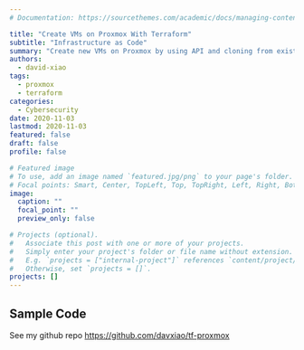 ```yaml
---
# Documentation: https://sourcethemes.com/academic/docs/managing-content/

title: "Create VMs on Proxmox With Terraform"
subtitle: "Infrastructure as Code"
summary: "Create new VMs on Proxmox by using API and cloning from existing VM template. All code is in Terraform. Sample code is provided on github repo."
authors: 
  - david-xiao
tags: 
  - proxmox
  - terraform
categories: 
  - Cybersecurity
date: 2020-11-03
lastmod: 2020-11-03
featured: false
draft: false
profile: false

# Featured image
# To use, add an image named `featured.jpg/png` to your page's folder.
# Focal points: Smart, Center, TopLeft, Top, TopRight, Left, Right, BottomLeft, Bottom, BottomRight.
image:
  caption: ""
  focal_point: ""
  preview_only: false

# Projects (optional).
#   Associate this post with one or more of your projects.
#   Simply enter your project's folder or file name without extension.
#   E.g. `projects = ["internal-project"]` references `content/project/deep-learning/index.md`.
#   Otherwise, set `projects = []`.
projects: []
---
```



## Sample Code

See my github repo https://github.com/davxiao/tf-proxmox
